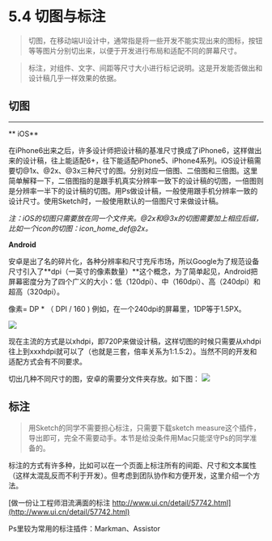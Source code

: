# 5.4 切图与标注
> 切图，在移动端UI设计中，通常指是将一些开发不能实现出来的图标，按钮等等图片分别切出来，以便于开发进行布局和适配不同的屏幕尺寸。

> 标注，对组件、文字、间距等尺寸大小进行标记说明。这是开发能否做出和设计稿几乎一样效果的依据。

## 切图
***
** iOS**

在iPhone6出来之后，许多设计师把设计稿的基准尺寸换成了iPhone6，这样做出来的设计稿，往上能适配6+，往下能适配iPhone5、iPhone4系列。iOS设计稿需要切@1x、@2x、@3x三种尺寸的图。分别对应一倍图、二倍图和三倍图。这里简单解释一下，二倍图指的是跟手机真实分辨率一致下的设计稿的切图，一倍图则是分辨率一半下的设计稿的切图。用Ps做设计稿，一般使用跟手机分辨率一致的设计尺寸。使用Sketch时，一般使用默认的一倍图尺寸来做设计稿。

*注：iOS的切图只需要放在同一个文件夹。@2x和@3x的切图需要加上相应后缀，比如一个icon的切图：icon_home_def@2x。*

**Android**

安卓是出了名的碎片化，各种分辨率和尺寸充斥市场，所以Google为了规范设备尺寸引入了**dpi（一英寸的像素数量）**这个概念，为了简单起见，Android把屏幕密度分为了四个广义的大小：低（120dpi）、中（160dpi）、高（240dpi）和超高（320dpi）。

像素= DP * （ DPI / 160 ) 例如，在一个240dpi的屏幕里，1DP等于1.5PX。

![](http://upload-images.jianshu.io/upload_images/1705703-bf827579a014695b.png?imageMogr2/auto-orient/strip%7CimageView2/2/w/1240)

现在主流的方式是以xhdpi，即720P来做设计稿，这样切图的时候只需要从xhdpi往上到xxxhdpi就可以了（也就是三套，倍率关系为1:1.5:2）。当然不同的开发和适配方式会有不同要求。

切出几种不同尺寸的图，安卓的需要分文件夹存放。如下图：
![](http://upload-images.jianshu.io/upload_images/1705703-d06c5f6da02f7269.png?imageMogr2/auto-orient/strip%7CimageView2/2/w/1240)

## 标注

> 用Sketch的同学不需要担心标注，只需要下载sketch measure这个插件，导出即可，完全不需要动手。本节是给没条件用Mac只能坚守Ps的同学准备的。

标注的方式有许多种，比如可以在一个页面上标注所有的间距、尺寸和文本属性（这样太混乱反而不利于开发）。但考虑到团队协作和方便开发，这里介绍一个方法。

[做一份让工程师泪流满面的标注 http://www.ui.cn/detail/57742.html](http://www.ui.cn/detail/57742.html)

Ps里较为常用的标注插件：Markman、Assistor


